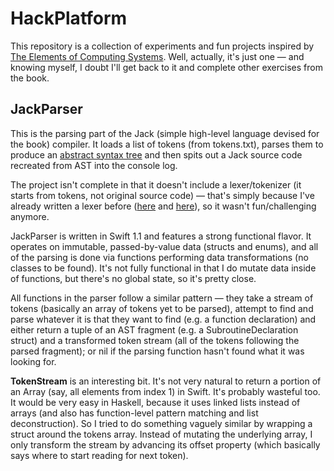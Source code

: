 HackPlatform
============

This repository is a collection of experiments and fun projects inspired by [The Elements of Computing Systems](http://www.amazon.com/The-Elements-Computing-Systems-Principles/dp/0262640686/ref=sr_1_1?ie=UTF8&qid=1415126764&sr=8-1&keywords=elements+of+computing+system). Well, actually, it's just one — and knowing myself, I doubt I'll get back to it and complete other exercises from the book.

JackParser
----------

This is the parsing part of the Jack (simple high-level language devised for the book) compiler. It loads a list of tokens (from tokens.txt), parses them to produce an [abstract syntax tree](http://en.wikipedia.org/wiki/Abstract_syntax_tree) and then spits out a Jack source code recreated from AST into the console log.

The project isn't complete in that it doesn't include a lexer/tokenizer (it starts from tokens, not original source code) — that's simply because I've already written a lexer before ([here](https://github.com/radex/lodoovka_vm/blob/master/lodoovka_vm/lexer.swift) and [here](https://github.com/jneen/rouge/blob/master/lib/rouge/lexers/swift.rb)), so it wasn't fun/challenging anymore.

JackParser is written in Swift 1.1 and features a strong functional flavor. It operates on immutable, passed-by-value data (structs and enums), and all of the parsing is done via functions performing data transformations (no classes to be found). It's not fully functional in that I do mutate data inside of functions, but there's no global state, so it's pretty close.

All functions in the parser follow a similar pattern — they take a stream of tokens (basically an array of tokens yet to be parsed), attempt to find and parse whatever it is that they want to find (e.g. a function declaration) and either return a tuple of an AST fragment (e.g. a SubroutineDeclaration struct) and a transformed token stream (all of the tokens following the parsed fragment); or nil if the parsing function hasn't found what it was looking for.

**TokenStream** is an interesting bit. It's not very natural to return a portion of an Array (say, all elements from index 1) in Swift. It's probably wasteful too. It would be very easy in Haskell, because it uses linked lists instead of arrays (and also has function-level pattern matching and list deconstruction). So I tried to do something vaguely similar by wrapping a struct around the tokens array. Instead of mutating the underlying array, I only transform the stream by advancing its offset property (which basically says where to start reading for next token).

